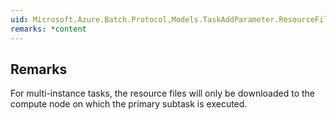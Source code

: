 ```yaml
---  
uid: Microsoft.Azure.Batch.Protocol.Models.TaskAddParameter.ResourceFiles  
remarks: *content  
---  
```

  
## Remarks  
 For multi-instance tasks, the resource files will only be             downloaded to the compute node on which the primary subtask is             executed.